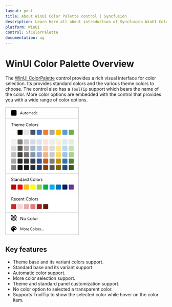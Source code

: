 ```yaml
---
layout: post
title: About WinUI Color Palette control | Syncfusion
description: Learn here all about introduction of Syncfusion WinUI Color Palette control with rich visual interface support.
platform: WinUI
control: SfColorPalette
documentation: ug
---
```


# WinUI Color Palette Overview

The [WinUI ColorPalette](https://www.syncfusion.com/winui-controls/color-palette) control provides a rich visual interface for color selection. Its provides standard colors and the various theme colors to choose.  The control also has a `ToolTip` support which bears the name of the color. More color options are embedded with the control that provides you with a wide range of color options.

![WinUI ColorPalette](Getting-Started_images/winui-colorpalette.png)

## Key features

* Theme base and its variant colors support.
* Standard base and its variant support.
* Automatic color support.
* More color selection support.
* Theme and standard panel customization support.
* No color option to selected a transparent color.
* Supports ToolTip to show the selected color while hover on the color item.